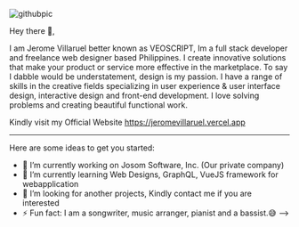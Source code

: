 ![githubpic](https://user-images.githubusercontent.com/26340308/89095756-8768bc80-d403-11ea-841c-f1be9a29d885.png)
<p>Hey there 👋,</p>
<p>I am Jerome Villaruel better known as VEOSCRIPT,  Im a full stack developer and freelance web designer based Philippines. I create innovative solutions that make your product or service more effective in the marketplace. To say I dabble would be understatement, design is my passion. I have a range of skills in the creative fields specializing in user experience & user interface design, interactive design and front-end development. I love solving problems and creating beautiful functional work. </p>

Kindly visit my Official Website https://jeromevillaruel.vercel.app

<hr/>

Here are some ideas to get you started:

- 💼 I’m currently working on Josom Software, Inc. (Our private company)
- 📓 I’m currently learning Web Designs, GraphQL, VueJS framework for webapplication
- 👯 I’m looking for another projects, Kindly contact me if you are interested
- ⚡ Fun fact: I am a songwriter, music arranger, pianist and a bassist.😅
-->
